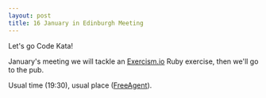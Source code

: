 ```yaml
---
layout: post
title: 16 January in Edinburgh Meeting
---
```


Let's go Code Kata!

January's meeting we will tackle an [Exercism.io](http://exercism.io) Ruby exercise, then we'll go to the pub.

Usual time (19:30), usual place ([FreeAgent](http://maps.google.com/maps?q=EH3+8JB&hl=en&ll=55.946797,-3.213351&spn=0.009781,0.024226&client=safari&oe=UTF-8&hnear=Edinburgh+EH3+8JB,+United+Kingdom&t=m&z=16&vpsrc=6)).

